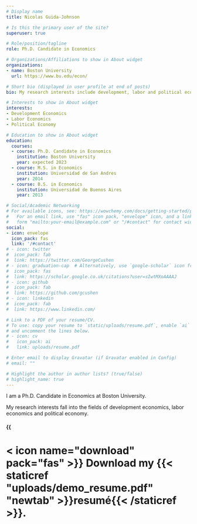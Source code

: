 ```yaml
---
# Display name
title: Nicolas Guida-Johnson

# Is this the primary user of the site?
superuser: true

# Role/position/tagline
role: Ph.D. Candidate in Economics

# Organizations/Affiliations to show in About widget
organizations:
- name: Boston University
  url: https://www.bu.edu/econ/

# Short bio (displayed in user profile at end of posts)
bio: My research interests include development, labor and political economy.

# Interests to show in About widget
interests:
- Development Economics
- Labor Economics
- Political Economy

# Education to show in About widget
education:
  courses:
  - course: Ph.D. Candidate in Economics
    institution: Boston University
    year: expected 2023
  - course: M.S. in Economics
    institution: Universidad de San Andres
    year: 2014
  - course: B.S. in Economics
    institution: Universidad de Buenos Aires
    year: 2013

# Social/Academic Networking
# For available icons, see: https://wowchemy.com/docs/getting-started/page-builder/#icons
#   For an email link, use "fas" icon pack, "envelope" icon, and a link in the
#   form "mailto:your-email@example.com" or "/#contact" for contact widget.
social:
- icon: envelope
  icon_pack: fas
  link: '/#contact'
# - icon: twitter
#  icon_pack: fab
#  link: https://twitter.com/GeorgeCushen
# - icon: graduation-cap  # Alternatively, use `google-scholar` icon from `ai` icon pack
#  icon_pack: fas
#  link: https://scholar.google.co.uk/citations?user=sIwtMXoAAAAJ
# - icon: github
#  icon_pack: fab
#  link: https://github.com/gcushen
# - icon: linkedin
#  icon_pack: fab
#  link: https://www.linkedin.com/

# Link to a PDF of your resume/CV.
# To use: copy your resume to `static/uploads/resume.pdf`, enable `ai` icons in `params.toml`, 
# and uncomment the lines below.
# - icon: cv
#   icon_pack: ai
#   link: uploads/resume.pdf

# Enter email to display Gravatar (if Gravatar enabled in Config)
# email: ""

# Highlight the author in author lists? (true/false)
# highlight_name: true
---
```


I am a Ph.D. Candidate in Economics at Boston University. 

My research interests fall into the fields of development economics, labor economics and political economy. 

#### {{
# < icon name="download" pack="fas" >}} Download my {{< staticref "uploads/demo_resume.pdf" "newtab" >}}resumé{{< /staticref >}}.
